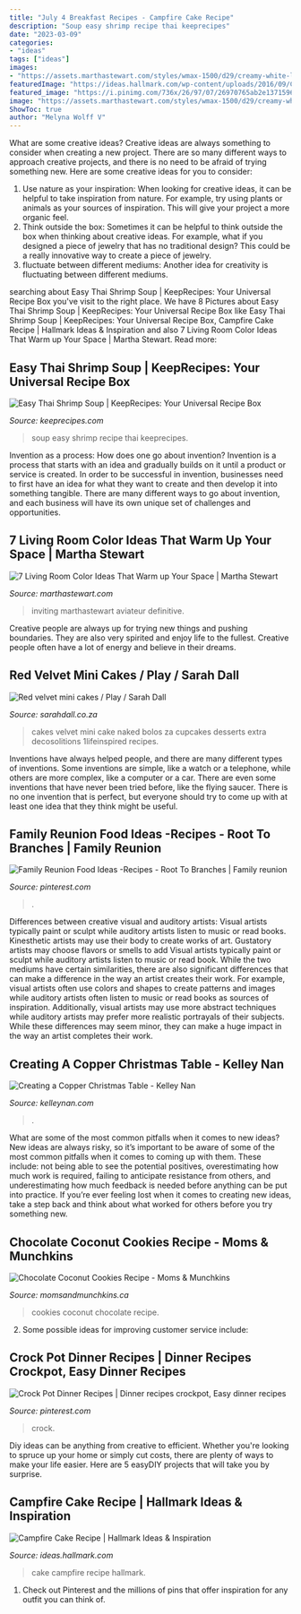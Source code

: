 ```yaml
---
title: "July 4 Breakfast Recipes - Campfire Cake Recipe"
description: "Soup easy shrimp recipe thai keeprecipes"
date: "2023-03-09"
categories:
- "ideas"
tags: ["ideas"]
images:
- "https://assets.marthastewart.com/styles/wmax-1500/d29/creamy-white-living-room-1216/creamy-white-living-room-1216.jpg?itok=u8T36vcO"
featuredImage: "https://ideas.hallmark.com/wp-content/uploads/2016/09/CampfireCake600x600.jpg"
featured_image: "https://i.pinimg.com/736x/26/97/07/26970765ab2e13715967b212475f86a9--crock-pot-dinners-crock-pot-recipes.jpg"
image: "https://assets.marthastewart.com/styles/wmax-1500/d29/creamy-white-living-room-1216/creamy-white-living-room-1216.jpg?itok=u8T36vcO"
ShowToc: true
author: "Melyna Wolff V"
---
```



What are some creative ideas?
Creative ideas are always something to consider when creating a new project. There are so many different ways to approach creative projects, and there is no need to be afraid of trying something new. Here are some creative ideas for you to consider: 
1. Use nature as your inspiration: When looking for creative ideas, it can be helpful to take inspiration from nature. For example, try using plants or animals as your sources of inspiration. This will give your project a more organic feel. 
2. Think outside the box: Sometimes it can be helpful to think outside the box when thinking about creative ideas. For example, what if you designed a piece of jewelry that has no traditional design? This could be a really innovative way to create a piece of jewelry. 
3. fluctuate between different mediums: Another idea for creativity is fluctuating between different mediums.

	

		
searching about Easy Thai Shrimp Soup | KeepRecipes: Your Universal Recipe Box you've visit to the right place. We have 8 Pictures about Easy Thai Shrimp Soup | KeepRecipes: Your Universal Recipe Box like Easy Thai Shrimp Soup | KeepRecipes: Your Universal Recipe Box, Campfire Cake Recipe | Hallmark Ideas &amp; Inspiration and also 7 Living Room Color Ideas That Warm up Your Space | Martha Stewart. Read more:
		
    
## Easy Thai Shrimp Soup | KeepRecipes: Your Universal Recipe Box

<img loading=lazy src="https://keeprecipes.com/sites/keeprecipes/files/189844_1483640130_0.jpg" onerror="this.onerror=null;this.src='https://tse2.mm.bing.net/th?id=OIP._4LJhICZ_TWTBP8e5dV8BgHaLH&amp;pid=15.1';" alt="Easy Thai Shrimp Soup | KeepRecipes: Your Universal Recipe Box">

_Source: keeprecipes.com_

>soup easy shrimp recipe thai keeprecipes. 

	

Invention as a process: How does one go about invention?
Invention is a process that starts with an idea and gradually builds on it until a product or service is created. In order to be successful in invention, businesses need to first have an idea for what they want to create and then develop it into something tangible. There are many different ways to go about invention, and each business will have its own unique set of challenges and opportunities.

    
## 7 Living Room Color Ideas That Warm Up Your Space | Martha Stewart

<img loading=lazy src="https://assets.marthastewart.com/styles/wmax-1500/d29/creamy-white-living-room-1216/creamy-white-living-room-1216.jpg?itok=u8T36vcO" onerror="this.onerror=null;this.src='https://tse3.mm.bing.net/th?id=OIP._x4nPtbEs9zknZT5HsNAeQHaKh&amp;pid=15.1';" alt="7 Living Room Color Ideas That Warm up Your Space | Martha Stewart">

_Source: marthastewart.com_

>inviting marthastewart aviateur definitive. 

	

Creative people are always up for trying new things and pushing boundaries. They are also very spirited and enjoy life to the fullest. Creative people often have a lot of energy and believe in their dreams.

    
## Red Velvet Mini Cakes / Play / Sarah Dall

<img loading=lazy src="http://www.sarahdall.co.za/wordpress/wp-content/uploads/2015/01/red-velvet.jpg" onerror="this.onerror=null;this.src='https://tse2.mm.bing.net/th?id=OIP.aYPtaqhwEcSrTk4iGou_2gHaLH&amp;pid=15.1';" alt="Red velvet mini cakes / Play / Sarah Dall">

_Source: sarahdall.co.za_

>cakes velvet mini cake naked bolos za cupcakes desserts extra decosolitions 1lifeinspired recipes. 

	

Inventions have always helped people, and there are many different types of inventions. Some inventions are simple, like a watch or a telephone, while others are more complex, like a computer or a car. There are even some inventions that have never been tried before, like the flying saucer. There is no one invention that is perfect, but everyone should try to come up with at least one idea that they think might be useful.

    
## Family Reunion Food Ideas -Recipes - Root To Branches | Family Reunion

<img loading=lazy src="https://i.pinimg.com/736x/ca/27/bb/ca27bbbe60cd0a3649ccfd91f666b9b9.jpg" onerror="this.onerror=null;this.src='https://tse4.mm.bing.net/th?id=OIP.8cGGUZs6QiRVCcVtIMhGJAAAAA&amp;pid=15.1';" alt="Family Reunion Food Ideas -Recipes - Root To Branches | Family reunion">

_Source: pinterest.com_

>. 

	

Differences between creative visual and auditory artists: Visual artists typically paint or sculpt while auditory artists listen to music or read books. Kinesthetic artists may use their body to create works of art. Gustatory artists may choose flavors or smells to add
Visual artists typically paint or sculpt while auditory artists listen to music or read book. While the two mediums have certain similarities, there are also significant differences that can make a difference in the way an artist creates their work. For example, visual artists often use colors and shapes to create patterns and images while auditory artists often listen to music or read books as sources of inspiration. Additionally, visual artists may use more abstract techniques while auditory artists may prefer more realistic portrayals of their subjects. While these differences may seem minor, they can make a huge impact in the way an artist completes their work.

    
## Creating A Copper Christmas Table - Kelley Nan

<img loading=lazy src="https://kelleynan.com/wp-content/uploads/2015/12/Copper-Christmas-Table-Announcement.jpg" onerror="this.onerror=null;this.src='https://tse2.mm.bing.net/th?id=OIP.ieKAaGLz1TYdFME2unMQ6AHaLJ&amp;pid=15.1';" alt="Creating a Copper Christmas Table - Kelley Nan">

_Source: kelleynan.com_

>. 

	

What are some of the most common pitfalls when it comes to new ideas?
New ideas are always risky, so it’s important to be aware of some of the most common pitfalls when it comes to coming up with them. These include: not being able to see the potential positives, overestimating how much work is required, failing to anticipate resistance from others, and underestimating how much feedback is needed before anything can be put into practice. If you’re ever feeling lost when it comes to creating new ideas, take a step back and think about what worked for others before you try something new.

    
## Chocolate Coconut Cookies Recipe - Moms &amp; Munchkins

<img loading=lazy src="http://www.momsandmunchkins.ca/wp-content/uploads/2016/03/chocolate-coconut-cookies-3.jpg" onerror="this.onerror=null;this.src='https://tse3.mm.bing.net/th?id=OIP.0T4Mk8T94WxB_Pvbq-ztQQHaKt&amp;pid=15.1';" alt="Chocolate Coconut Cookies Recipe - Moms &amp; Munchkins">

_Source: momsandmunchkins.ca_

>cookies coconut chocolate recipe. 

	

2. Some possible ideas for improving customer service include: 

    
## Crock Pot Dinner Recipes | Dinner Recipes Crockpot, Easy Dinner Recipes

<img loading=lazy src="https://i.pinimg.com/736x/26/97/07/26970765ab2e13715967b212475f86a9--crock-pot-dinners-crock-pot-recipes.jpg" onerror="this.onerror=null;this.src='https://tse1.mm.bing.net/th?id=OIP.K1WXC5L4QOlPGXf-HeIndQHaLH&amp;pid=15.1';" alt="Crock Pot Dinner Recipes | Dinner recipes crockpot, Easy dinner recipes">

_Source: pinterest.com_

>crock. 

	

Diy ideas can be anything from creative to efficient. Whether you're looking to spruce up your home or simply cut costs, there are plenty of ways to make your life easier. Here are 5 easyDIY projects that will take you by surprise.

    
## Campfire Cake Recipe | Hallmark Ideas &amp; Inspiration

<img loading=lazy src="https://ideas.hallmark.com/wp-content/uploads/2016/09/CampfireCake600x600.jpg" onerror="this.onerror=null;this.src='https://tse4.mm.bing.net/th?id=OIP.8ehZCUc1ZrEO-NeHZj_6AQHaHa&amp;pid=15.1';" alt="Campfire Cake Recipe | Hallmark Ideas &amp; Inspiration">

_Source: ideas.hallmark.com_

>cake campfire recipe hallmark. 

	

1) Check out Pinterest and the millions of pins that offer inspiration for any outfit you can think of.

